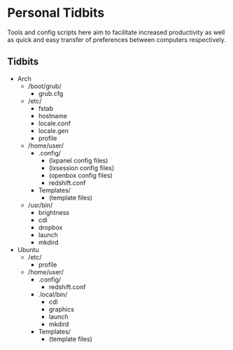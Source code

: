 # Personal Tidbits
Tools and config scripts here aim to facilitate increased productivity as well as quick and easy transfer of preferences between computers respectively.

## Tidbits
* Arch
  * /boot/grub/
    * grub.cfg
  * /etc/
    * fstab
    * hostname
    * locale.conf
    * locale.gen
    * profile
  * /home/user/
    * .config/
      * (lxpanel config files)
      * (lxsession config files)
      * (openbox config files)
      * redshift.conf
    * Templates/
      * (template files)
  * /usr/bin/
    * brightness
    * cdl
    * dropbox
    * launch
    * mkdird
* Ubuntu
  * /etc/
    * profile
  * /home/user/
    * .config/
      * redshift.conf
    * .local/bin/
      * cdl
      * graphics
      * launch
      * mkdird
    * Templates/
      * (template files)
